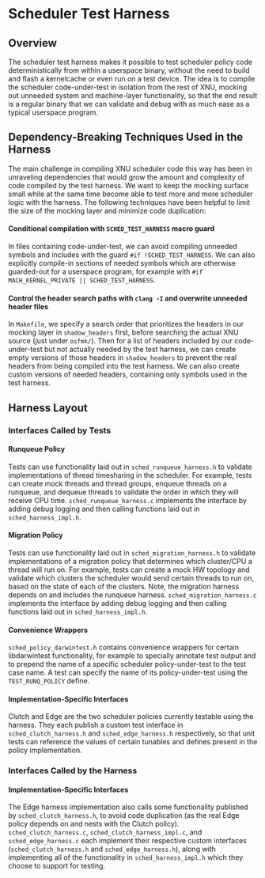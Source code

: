 # Scheduler Test Harness

## Overview
The scheduler test harness makes it possible to test scheduler policy code deterministically from within a userspace binary, without the need to build and flash a kernelcache or even run on a test device. The idea is to compile the scheduler code-under-test in isolation from the rest of XNU, mocking out unneeded system and machine-layer functionality, so that the end result is a regular binary that we can validate and debug with as much ease as a typical userspace program.

## Dependency-Breaking Techniques Used in the Harness
The main challenge in compiling XNU scheduler code this way has been in unraveling dependencies that would grow the amount and complexity of code compiled by the test harness. We want to keep the mocking surface small while at the same time become able to test more and more scheduler logic with the harness. The following techniques have been helpful to limit the size of the mocking layer and minimize code duplication:

#### Conditional compilation with `SCHED_TEST_HARNESS` macro guard
In files containing code-under-test, we can avoid compiling unneeded symbols and includes with the guard `#if !SCHED_TEST_HARNESS`. We can also explicitly compile-in sections of needed symbols which are otherwise guarded-out for a userspace program, for example with `#if MACH_KERNEL_PRIVATE || SCHED_TEST_HARNESS`.

#### Control the header search paths with `clang -I` and overwrite unneeded header files
In `Makefile`, we specify a search order that prioritizes the headers in our mocking layer in `shadow_headers` first, before searching the actual XNU source (just under `osfmk/`). Then for a list of headers included by our code-under-test but not actually needed by the test harness, we can create empty versions of those headers in `shadow_headers` to prevent the real headers from being compiled into the test harness. We can also create custom versions of needed headers, containing only symbols used in the test harness.

## Harness Layout

### Interfaces Called by Tests
#### Runqueue Policy
Tests can use functionality laid out in `sched_runqueue_harness.h` to validate implementations of thread timesharing in the scheduler. For example, tests can create mock threads and thread groups, enqueue threads on a runqueue, and dequeue threads to validate the order in which they will receive CPU time. `sched_runqueue_harness.c` implements the interface by adding debug logging and then calling functions laid out in `sched_harness_impl.h`.

#### Migration Policy
Tests can use functionality laid out in `sched_migration_harness.h` to validate implementations of a migration policy that determines which cluster/CPU a thread will run on. For example, tests can create a mock HW topology and validate which clusters the scheduler would send certain threads to run on, based on the state of each of the clusters. Note, the migration harness depends on and includes the runqueue harness. `sched_migration_harness.c` implements the interface by adding debug logging and then calling functions laid out in `sched_harness_impl.h`.

#### Convenience Wrappers
`sched_policy_darwintest.h` contains convenience wrappers for certain libdarwintest functionality, for example to specially annotate test output and to prepend the name of a specific scheduler policy-under-test to the test case name. A test can specify the name of its policy-under-test using the `TEST_RUNQ_POLICY` define.

#### Implementation-Specific Interfaces
Clutch and Edge are the two scheduler policies currently testable using the harness. They each publish a custom test interface in `sched_clutch_harness.h` and `sched_edge_harness.h` respectively, so that unit tests can reference the values of certain tunables and defines present in the policy implementation.

### Interfaces Called by the Harness
#### Implementation-Specific Interfaces
 The Edge harness implementation also calls some functionality published by `sched_clutch_harness.h`, to avoid code duplication (as the real Edge policy depends on and nests with the Clutch policy). `sched_clutch_harness.c`, `sched_clutch_harness_impl.c`, and `sched_edge_harness.c` each implement their respective custom interfaces (`sched_clutch_harness.h` and `sched_edge_harness.h`), along with implementing all of the functionality in `sched_harness_impl.h` which they choose to support for testing.
